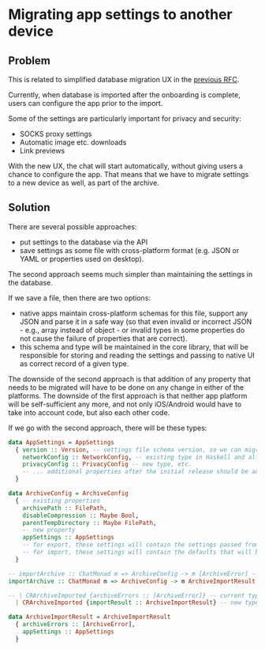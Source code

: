 # Migrating app settings to another device

## Problem

This is related to simplified database migration UX in the [previous RFC](./2024-02-12-database-migration.md).

Currently, when database is imported after the onboarding is complete, users can configure the app prior to the import.

Some of the settings are particularly important for privacy and security:
- SOCKS proxy settings
- Automatic image etc. downloads
- Link previews

With the new UX, the chat will start automatically, without giving users a chance to configure the app. That means that we have to migrate settings to a new device as well, as part of the archive.

## Solution

There are several possible approaches:
- put settings to the database via the API
- save settings as some file with cross-platform format (e.g. JSON or YAML or properties used on desktop).

The second approach seems much simpler than maintaining the settings in the database.

If we save a file, then there are two options:
- native apps maintain cross-platform schemas for this file, support any JSON and parse it in a safe way (so that even invalid or incorrect JSON - e.g., array instead of object - or invalid types in some properties do not cause the failure of properties that are correct).
- this schema and type will be maintained in the core library, that will be responsible for storing and reading the settings and passing to native UI as correct record of a given type.

The downside of the second approach is that addition of any property that needs to be migrated will have to be done on any change in either of the platforms. The downside of the first approach is that neither app platform will be self-sufficient any more, and not only iOS/Android would have to take into account code, but also each other code.

If we go with the second approach, there will be these types:

```haskell
data AppSettings = AppSettings
  { version :: Version, -- settings file schema version, so we can migrate settings to another schema if necessary
    networkConfig :: NetworkConfig, -- existing type in Haskell and all UIs
    privacyConfig :: PrivacyConfig -- new type, etc.
    -- ... additional properties after the initial release should be added as Maybe, as all extensions
  }

data ArchiveConfig = ArchiveConfig
  { -- existing properties
    archivePath :: FilePath,
    disableCompression :: Maybe Bool,
    parentTempDirectory :: Maybe FilePath,
    -- new property
    appSettings :: AppSettings
    -- for export, these settings will contain the settings passed from the UI and will be saved to JSON file as simplex_v1_settings.json in the archive
    -- for import, these settings will contain the defaults that will be used if some property or subproperty is missing in JSON
  }

-- importArchive :: ChatMonad m => ArchiveConfig -> m [ArchiveError] -- current type
importArchive :: ChatMonad m => ArchiveConfig -> m ArchiveImportResult -- new type

-- | CRArchiveImported {archiveErrors :: [ArchiveError]} -- current type
  | CRArchiveImported {importResult :: ArchiveImportResult} -- new type

data ArchiveImportResult = ArchiveImportResult
  { archiveErrors :: [ArchiveError],
    appSettings :: AppSettings
  }
```